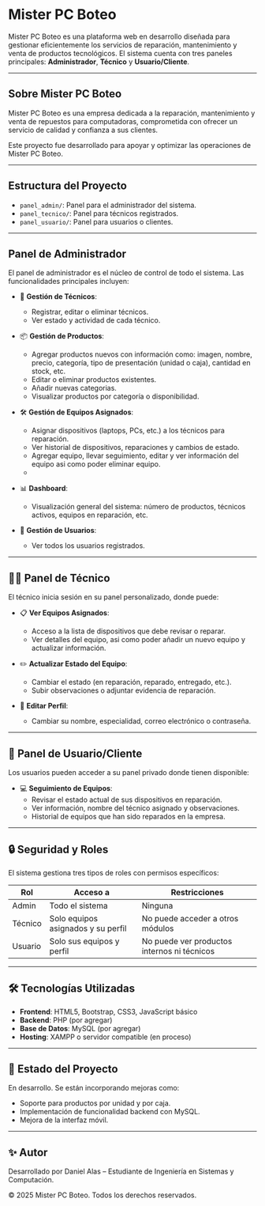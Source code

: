 # Mister PC Boteo 

Mister PC Boteo es una plataforma web  en desarrollo diseñada para gestionar eficientemente los servicios de reparación, mantenimiento y venta de productos tecnológicos. El sistema cuenta con tres paneles principales: **Administrador**, **Técnico** y **Usuario/Cliente**.

---

## Sobre Mister PC Boteo

Mister PC Boteo es una empresa dedicada a la reparación, mantenimiento y venta de repuestos para computadoras, comprometida con ofrecer un servicio de calidad y confianza a sus clientes.

Este proyecto fue desarrollado para apoyar y optimizar las operaciones de Mister PC Boteo.

---

## Estructura del Proyecto

- `panel_admin/`: Panel para el administrador del sistema.
- `panel_tecnico/`: Panel para técnicos registrados.
- `panel_usuario/`: Panel para usuarios o clientes.

---

## Panel de Administrador

El panel de administrador es el núcleo de control de todo el sistema. Las funcionalidades principales incluyen:

- 🔧 **Gestión de Técnicos**:
  - Registrar, editar o eliminar técnicos.
  - Ver estado y actividad de cada técnico.
  
- 📦 **Gestión de Productos**:
  - Agregar productos nuevos con información como: imagen, nombre, precio, categoría, tipo de presentación (unidad o caja), cantidad en stock, etc.
  - Editar o eliminar productos existentes.
  - Añadir nuevas categorias.
  - Visualizar productos por categoría o disponibilidad.
  
- 🛠️ **Gestión de Equipos Asignados**:
  - Asignar dispositivos (laptops, PCs, etc.) a los técnicos para reparación.
  - Ver historial de dispositivos, reparaciones y cambios de estado.
  - Agregar equipo, llevar seguimiento, editar y ver información del equipo asi como poder eliminar equipo.
  - 

- 📊 **Dashboard**:
  - Visualización general del sistema: número de productos, técnicos activos, equipos en reparación, etc.

- 👥 **Gestión de Usuarios**:
  - Ver todos los usuarios registrados.
  

---

## 🧑‍🔧 Panel de Técnico

El técnico inicia sesión en su panel personalizado, donde puede:

- 📋 **Ver Equipos Asignados**:
  - Acceso a la lista de dispositivos que debe revisar o reparar.
  - Ver detalles del equipo, asi como poder añadir un nuevo equipo y actualizar información.

- ✏️ **Actualizar Estado del Equipo**:
  - Cambiar el estado (en reparación, reparado, entregado, etc.).
  - Subir observaciones o adjuntar evidencia de reparación.

- 👤 **Editar Perfil**:
  - Cambiar su nombre, especialidad, correo electrónico o contraseña.

---

## 👤 Panel de Usuario/Cliente

Los usuarios pueden acceder a su panel privado donde tienen disponible:

- 💻 **Seguimiento de Equipos**:
  - Revisar el estado actual de sus dispositivos en reparación.
  - Ver información, nombre del técnico asignado y observaciones.
  - Historial de equipos que han sido reparados en la empresa.


---

## 🔒 Seguridad y Roles

El sistema gestiona tres tipos de roles con permisos específicos:

| Rol         | Acceso a                           | Restricciones                        |
|-------------|------------------------------------|--------------------------------------|
| Admin       | Todo el sistema                    | Ninguna                              |
| Técnico     | Solo equipos asignados y su perfil | No puede acceder a otros módulos     |
| Usuario     | Solo sus equipos y perfil          | No puede ver productos internos ni técnicos |

---

## 🛠️ Tecnologías Utilizadas

- **Frontend**: HTML5, Bootstrap, CSS3, JavaScript básico
- **Backend**: PHP (por agregar)
- **Base de Datos**: MySQL (por agregar)
- **Hosting**: XAMPP o servidor compatible (en proceso)

---

## 📌 Estado del Proyecto

En desarrollo. Se están incorporando mejoras como:

- Soporte para productos por unidad y por caja.
- Implementación de funcionalidad backend con  MySQL.
- Mejora de la interfaz móvil.

---

## ✨ Autor

Desarrollado por Daniel Alas – Estudiante de Ingeniería en Sistemas y Computación.

© 2025 Mister PC Boteo. Todos los derechos reservados.


